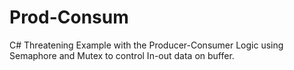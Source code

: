 # Prod-Consum
C# Threatening Example with the Producer-Consumer Logic using Semaphore and Mutex to control In-out data on buffer.
